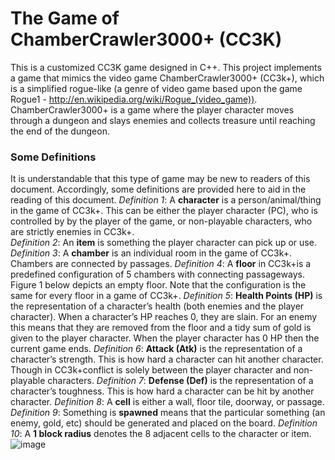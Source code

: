 # The Game of ChamberCrawler3000+ (CC3K)
This is a customized CC3K game designed in C++. This project implements a game that mimics the video game ChamberCrawler3000+ (CC3k+), which is a simplified rogue-like (a genre of video game based upon the game Rogue1 - http://en.wikipedia.org/wiki/Rogue_(video_game)).
ChamberCrawler3000+ is a game where the player character moves through a dungeon and slays enemies and collects treasure until reaching the end of the dungeon.

### Some Definitions
It is understandable that this type of game may be new to readers of this document. Accordingly, some definitions are provided
here to aid in the reading of this document.
*Definition 1*: A **character** is a person/animal/thing in the game of CC3k+. This can be either the player character (PC), who
is controlled by by the player of the game, or non-playable characters, who are strictly enemies in CC3k+.<br>
*Definition 2*: An **item** is something the player character can pick up or use.
*Definition 3*: A **chamber** is an individual room in the game of CC3k+. Chambers are connected by passages.
*Definition 4*: A **floor** in CC3k+is a predefined configuration of 5 chambers with connecting passageways. Figure 1 below depicts
an empty floor. Note that the configuration is the same for every floor in a game of CC3k+.
*Definition 5*: **Health Points (HP)** is the representation of a character’s health (both enemies and the player character). When
a character’s HP reaches 0, they are slain. For an enemy this means that they are removed from the floor and a tidy sum
of gold is given to the player character. When the player character has 0 HP then the current game ends.
*Definition 6*: **Attack (Atk)** is the representation of a character’s strength. This is how hard a character can hit another
character. Though in CC3k+conflict is solely between the player character and non-playable characters.
*Definition 7*: **Defense (Def)** is the representation of a character’s toughness. This is how hard a character can be hit by
another character.
*Definition 8*: A **cell** is either a wall, floor tile, doorway, or passage.
*Definition 9*: Something is **spawned** means that the particular something (an enemy, gold, etc) should be generated and
placed on the board.
*Definition 10*: A **1 block radius** denotes the 8 adjacent cells to the character or item.
![image](https://user-images.githubusercontent.com/118148925/210157617-28403458-3597-4dac-9dc4-8502803be60e.png)



